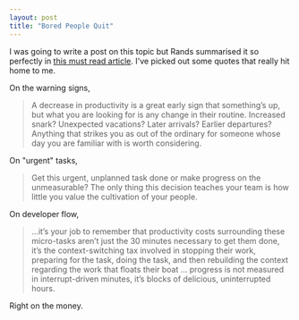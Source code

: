 ```yaml
---
layout: post
title: "Bored People Quit"
---
```

I was going to write a post on this topic but Rands summarised it so perfectly in [this must read article][1]. I've picked out some quotes that really hit home to me.

On the warning signs,

>  A decrease in productivity is a great early sign that something’s up, but what you are looking for is any change in their routine. Increased snark? Unexpected vacations? Later arrivals? Earlier departures? Anything that strikes you as out of the ordinary for someone whose day you are familiar with is worth considering.

On "urgent" tasks,

> Get this urgent, unplanned task done or make progress on the unmeasurable? The only thing this decision teaches your team is how little you value the cultivation of your people.

On developer flow,

> ...it’s your job to remember that productivity costs surrounding these micro-tasks aren’t just the 30 minutes necessary to get them done, it’s the context-switching tax involved in stopping their work, preparing for the task, doing the task, and then rebuilding the context regarding the work that floats their boat ... progress is not measured in interrupt-driven minutes, it’s blocks of delicious, uninterrupted hours.

Right on the money.

[1]: http://www.randsinrepose.com/archives/2011/07/12/bored_people_quit.html